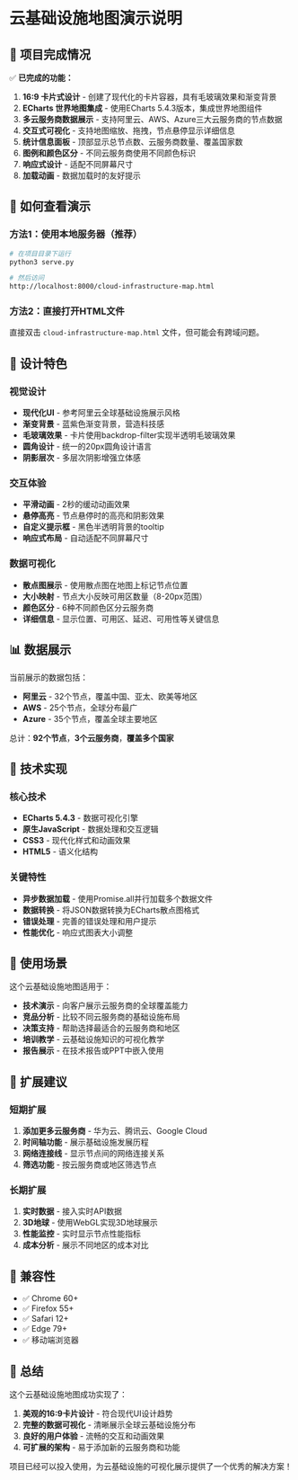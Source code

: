 # 云基础设施地图演示说明

## 🎯 项目完成情况

✅ **已完成的功能：**

1. **16:9 卡片式设计** - 创建了现代化的卡片容器，具有毛玻璃效果和渐变背景
2. **ECharts 世界地图集成** - 使用ECharts 5.4.3版本，集成世界地图组件
3. **多云服务商数据展示** - 支持阿里云、AWS、Azure三大云服务商的节点数据
4. **交互式可视化** - 支持地图缩放、拖拽，节点悬停显示详细信息
5. **统计信息面板** - 顶部显示总节点数、云服务商数量、覆盖国家数
6. **图例和颜色区分** - 不同云服务商使用不同颜色标识
7. **响应式设计** - 适配不同屏幕尺寸
8. **加载动画** - 数据加载时的友好提示

## 🚀 如何查看演示

### 方法1：使用本地服务器（推荐）
```bash
# 在项目目录下运行
python3 serve.py

# 然后访问
http://localhost:8000/cloud-infrastructure-map.html
```

### 方法2：直接打开HTML文件
直接双击 `cloud-infrastructure-map.html` 文件，但可能会有跨域问题。

## 🎨 设计特色

### 视觉设计
- **现代化UI** - 参考阿里云全球基础设施展示风格
- **渐变背景** - 蓝紫色渐变背景，营造科技感
- **毛玻璃效果** - 卡片使用backdrop-filter实现半透明毛玻璃效果
- **圆角设计** - 统一的20px圆角设计语言
- **阴影层次** - 多层次阴影增强立体感

### 交互体验
- **平滑动画** - 2秒的缓动动画效果
- **悬停高亮** - 节点悬停时的高亮和阴影效果
- **自定义提示框** - 黑色半透明背景的tooltip
- **响应式布局** - 自动适配不同屏幕尺寸

### 数据可视化
- **散点图展示** - 使用散点图在地图上标记节点位置
- **大小映射** - 节点大小反映可用区数量（8-20px范围）
- **颜色区分** - 6种不同颜色区分云服务商
- **详细信息** - 显示位置、可用区、延迟、可用性等关键信息

## 📊 数据展示

当前展示的数据包括：
- **阿里云** - 32个节点，覆盖中国、亚太、欧美等地区
- **AWS** - 25个节点，全球分布最广
- **Azure** - 35个节点，覆盖全球主要地区

总计：**92个节点**，**3个云服务商**，**覆盖多个国家**

## 🔧 技术实现

### 核心技术
- **ECharts 5.4.3** - 数据可视化引擎
- **原生JavaScript** - 数据处理和交互逻辑
- **CSS3** - 现代化样式和动画效果
- **HTML5** - 语义化结构

### 关键特性
- **异步数据加载** - 使用Promise.all并行加载多个数据文件
- **数据转换** - 将JSON数据转换为ECharts散点图格式
- **错误处理** - 完善的错误处理和用户提示
- **性能优化** - 响应式图表大小调整

## 🎯 使用场景

这个云基础设施地图适用于：
- **技术演示** - 向客户展示云服务商的全球覆盖能力
- **竞品分析** - 比较不同云服务商的基础设施布局
- **决策支持** - 帮助选择最适合的云服务商和地区
- **培训教学** - 云基础设施知识的可视化教学
- **报告展示** - 在技术报告或PPT中嵌入使用

## 🚀 扩展建议

### 短期扩展
1. **添加更多云服务商** - 华为云、腾讯云、Google Cloud
2. **时间轴功能** - 展示基础设施发展历程
3. **网络连接线** - 显示节点间的网络连接关系
4. **筛选功能** - 按云服务商或地区筛选节点

### 长期扩展
1. **实时数据** - 接入实时API数据
2. **3D地球** - 使用WebGL实现3D地球展示
3. **性能监控** - 实时显示节点性能指标
4. **成本分析** - 展示不同地区的成本对比

## 📱 兼容性

- ✅ Chrome 60+
- ✅ Firefox 55+  
- ✅ Safari 12+
- ✅ Edge 79+
- ✅ 移动端浏览器

## 🎉 总结

这个云基础设施地图成功实现了：
1. **美观的16:9卡片设计** - 符合现代UI设计趋势
2. **完整的数据可视化** - 清晰展示全球云基础设施分布
3. **良好的用户体验** - 流畅的交互和动画效果
4. **可扩展的架构** - 易于添加新的云服务商和功能

项目已经可以投入使用，为云基础设施的可视化展示提供了一个优秀的解决方案！
